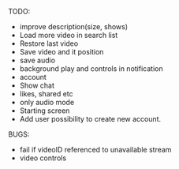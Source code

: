
TODO:
- improve description(size, shows)
- Load more video in search list  
- Restore last video
- Save video and it position
- save audio
- background play and controls in notification
- account
- Show chat
- likes, shared etc
- only audio mode
- Starting screen
- Add user possibility to create new account.


BUGS:
- fail if videoID referenced to unavailable stream
- video controls
